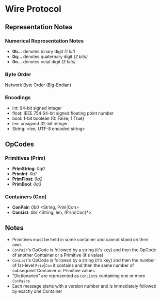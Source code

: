 
# Wire Protocol

## Representation Notes

### Numerical Representation Notes
- **0b...** denotes binary digit *(1 bit)*
- **0q...** denotes quaternary digit *(2 bits)*
- **0o...** denotes octal digit *(3 bits)*

### Byte Order
Network Byte Order (Big-Endian)

### Encodings
- int: 64-bit signed integer
- float: IEEE 754 64-bit signed floating point number
- bool: 1-bit boolean {0: False; 1 True}
- len: unsigned 32-bit integer
- String: <len, UTF-8 encoded string>

## OpCodes

### Primitives (Prim)

- **PrimString**: *0q0* <String>
- **PrimInt**: *0q1* <int>
- **PrimFloat**: *0q2* <float>
- **PrimBool**: *0q3* <bool>

### Containers (Con)

- **ConPair**: *0b0* <String, Prim|Con>
- **ConList**: *0b1* <String, len, {Prim|Con}\*>

## Notes

- Primitives must be held in some container and cannot stand on their own.
- `ConPair`'s OpCode is followed by a string (it's key) and then the OpCode of another Container or a Primitive (it's value)
- `ConList`'s OpCode is followed by a string (it's key) and then the number of 1st-level `Prim`|`Con` it contains and then the same number of subsequent Container or Primitive values
- "Dictionaries" are represented as `ConList`s containing one or more `ConPair`s
- Each message starts with a version number and is immediately followed by exactly one Container
